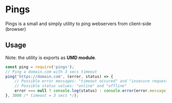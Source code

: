 # Pings
Pings is a small and simply utility to ping webservers from client-side (browser)

## Usage
Note: the utility is exports as **UMD module**.
```js
const ping = require('pings');
// Ping a domain.com with 3 secs timeout
ping('https://domain.com', (error, status) => {
    // Possible error messages: "timeout occured" and "insecure request"
    // Possible status values: "online" and "offline"
    error === null ? console.log(status) : console.error(error.message);
}, 3000 /* timeout = 3 secs */);
```
